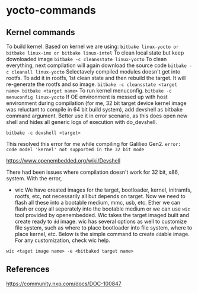 # yocto-commands

## Kernel commands

To build kernel. Based on kernel we are using:
`
bitbake linux-yocto
or
bitbake linux-imx
or
bitbake linux-intel
`
To clean local state but keep downloaded image
`
bitbake -c cleansstate linux-yocto
`
To clean everything, next compilation will again download the source code
`
bitbake -c cleanall linux-yocto
`
Selectavely compiled modules doesn't get into rootfs. To add it in rootfs, 1st clean state and then rebuild the target. It will re-generate the rootfs and so image.
`
bitbake -c cleansstate <target name>
bitbake <target name>
`
To run kernel menuconfig.
`
bitbake -c menuconfig linux-yocto
`
If OE environment is messed up with host environment during compilation (for me, 32 bit target device kernel image was reluctant to compile in 64 bit build system), add devshell as bitbake command argument. Better use it in error scenario, as this does open new shell and hides all generic logs of execution with do_devshell.

`
bitbake -c devshell <target>
`

This resolved this error for me while compiling for Galilieo Gen2.
`
error: code model 'kernel' not supported in the 32 bit mode
`

https://www.openembedded.org/wiki/Devshell

There had been issues where compilation doesn't work for 32 bit, x86, system. With the error,

* wic
We have created images for the target, bootloader, kernel, initramfs, rootfs, etc, not necessarily all but depends on target. Now we need to flash all these into a bootable medium, mmc, usb, etc. Ether we can flash or copy all seperately into the bootable medium or we can use `wic` tool provided by openembedded. Wic takes the target imaged built and create ready to `dd` image. wic has several options as well to customize file system, such as where to place bootloader into file system, where to place kernel, etc. Below is the simple command to create `dd`able image. For any customization, check wic help.

`
wic <taget image name> -e <bitbaked target name>
`

## References
https://community.nxp.com/docs/DOC-100847
